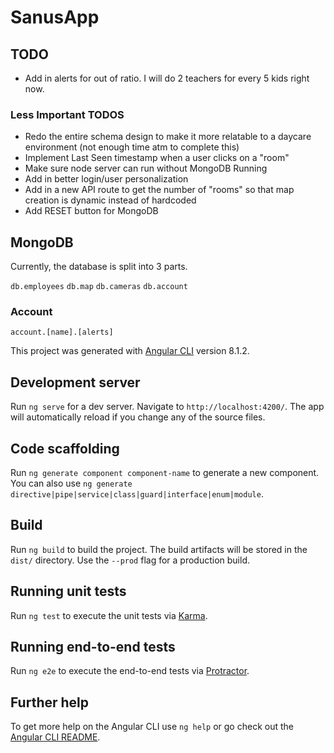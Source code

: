 # SanusApp

## TODO
* Add in alerts for out of ratio. I will do 2 teachers for every 5 kids right now.

### Less Important TODOS
* Redo the entire schema design to make it more relatable to a daycare environment (not enough time atm to complete this)
* Implement Last Seen timestamp when a user clicks on a "room"
* Make sure node server can run without MongoDB Running
* Add in better login/user personalization 
* Add in a new API route to get the number of "rooms" so that map creation is dynamic instead of hardcoded
* Add RESET button for MongoDB




## MongoDB
Currently, the database is split into 3 parts.

`db.employees`
`db.map`
`db.cameras`
`db.account`

### Account
`account.[name].[alerts]`




This project was generated with [Angular CLI](https://github.com/angular/angular-cli) version 8.1.2.

## Development server

Run `ng serve` for a dev server. Navigate to `http://localhost:4200/`. The app will automatically reload if you change any of the source files.

## Code scaffolding

Run `ng generate component component-name` to generate a new component. You can also use `ng generate directive|pipe|service|class|guard|interface|enum|module`.

## Build

Run `ng build` to build the project. The build artifacts will be stored in the `dist/` directory. Use the `--prod` flag for a production build.

## Running unit tests

Run `ng test` to execute the unit tests via [Karma](https://karma-runner.github.io).

## Running end-to-end tests

Run `ng e2e` to execute the end-to-end tests via [Protractor](http://www.protractortest.org/).

## Further help

To get more help on the Angular CLI use `ng help` or go check out the [Angular CLI README](https://github.com/angular/angular-cli/blob/master/README.md).
